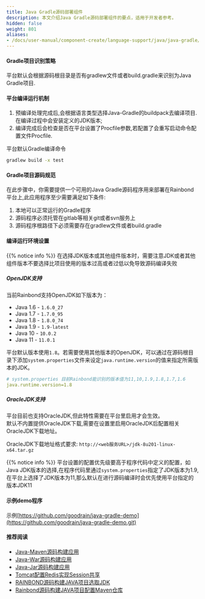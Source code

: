 ```yaml
---
title: Java Gradle源码部署组件
description: 本文介绍Java Gradle源码部署组件的要点，适用于开发者参考。
hidden: false
weight: 801
aliases:
- /docs/user-manual/component-create/language-support/java/java-gradle/
---
```


#### Gradle项目识别策略
平台默认会根据源码根目录是否有gradlew文件或者build.gradle来识别为Java Gradle项目.

#### 平台编译运行机制

1. 预编译处理完成后,会根据语言类型选择Java-Gradle的buildpack去编译项目.在编译过程中会安装定义的JDK版本;
2. 编译完成后会检查是否在平台设置了Procfile参数,若配置了会重写启动命令配置文件Procfile.

平台默认Gradle编译命令

```bash
gradlew build -x test
```

#### Gradle项目源码规范

在此步骤中，你需要提供一个可用的Java Gradle源码程序用来部署在Rainbond平台上,此应用程序至少需要满足如下条件:

1. 本地可以正常运行的Gradle程序
2. 源码程序必须托管在gitlab等相关git或者svn服务上
3. 源码程序根路径下必须需要存在gradlew文件或者build.gradle

#### 编译运行环境设置

{{% notice info %}}
在选择JDK版本或其他组件版本时，需要注意JDK或者其他组件版本不要选择比项目使用的版本过高或者过低以免导致源码编译失败


##### OpenJDK支持

当前Rainbond支持OpenJDK如下版本为：

- Java 1.6 - `1.6.0_27`
- Java 1.7 - `1.7.0_95`
- Java 1.8 - `1.8.0_74`
- Java 1.9 - `1.9-latest`
- Java 10  - `10.0.2`
- Java 11  - `11.0.1`

平台默认版本使用`1.8`。若需要使用其他版本的OpenJDK，可以通过在源码根目录下添加`system.properties`文件来设定`java.runtime.version`的值来指定所需版本的JDK。

```yaml
# system.properties 目前Rainbond能识别的版本值为11,10,1.9,1.8,1.7,1.6
java.runtime.version=1.8
```

##### OracleJDK支持

平台目前也支持OracleJDK,但此特性需要在平台里启用才会生效。  
默认不内置提供OracleJDK下载,需要在设置里启用OracleJDK后配置相关OracleJDK下载地址。

OracleJDK下载地址格式要求: `http://<web服务URL>/jdk-8u201-linux-x64.tar.gz`

{{% notice info %}}
平台设置的配置优先级要高于程序代码中定义的配置，如Java JDK版本的选择,在程序代码里通过`system.properties`指定了JDK版本为1.9,在平台上选择了JDK版本为11,那么默认在进行源码编译时会优先使用平台指定的版本JDK11


#### 示例demo程序

示例[https://github.com/goodrain/java-gradle-demo](https://github.com/goodrain/java-gradle-demo.git)

#### 推荐阅读

- [Java-Maven源码构建应用](../java-maven/)
- [Java-War源码构建应用](../java-war/)
- [Java-Jar源码构建应用](../java-jar/)
- [Tomcat配置Redis实现Session共享](../tomcat-redis-session/)
- [RAINBOND源码构建JAVA项目选取JDK](/docs/advanced-scenarios/devops/how-to-select-jdk/)
- [Rainbond源码构建JAVA项目配置Maven仓库](/docs/advanced-scenarios/devops/how-to-config-maven/)